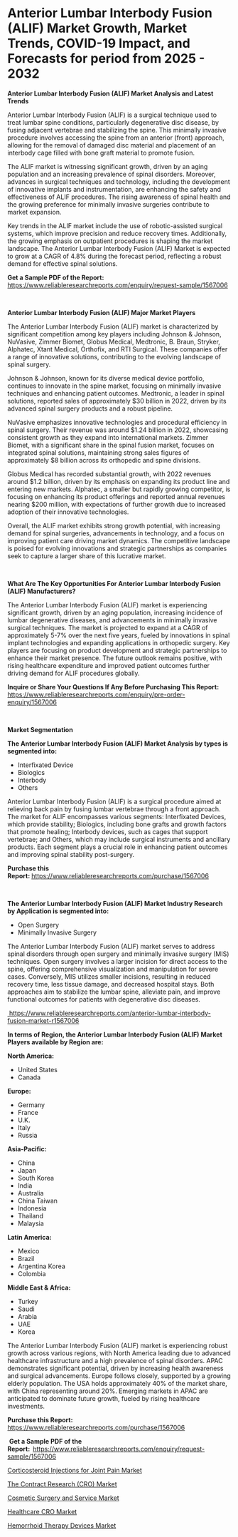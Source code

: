 <p><h1>Anterior Lumbar Interbody Fusion (ALIF) Market Growth, Market Trends, COVID-19 Impact, and Forecasts for period from 2025 - 2032</h1></p><p><strong>Anterior Lumbar Interbody Fusion (ALIF) Market Analysis and Latest Trends</strong></p>
<p><p>Anterior Lumbar Interbody Fusion (ALIF) is a surgical technique used to treat lumbar spine conditions, particularly degenerative disc disease, by fusing adjacent vertebrae and stabilizing the spine. This minimally invasive procedure involves accessing the spine from an anterior (front) approach, allowing for the removal of damaged disc material and placement of an interbody cage filled with bone graft material to promote fusion.</p><p>The ALIF market is witnessing significant growth, driven by an aging population and an increasing prevalence of spinal disorders. Moreover, advances in surgical techniques and technology, including the development of innovative implants and instrumentation, are enhancing the safety and effectiveness of ALIF procedures. The rising awareness of spinal health and the growing preference for minimally invasive surgeries contribute to market expansion.</p><p>Key trends in the ALIF market include the use of robotic-assisted surgical systems, which improve precision and reduce recovery times. Additionally, the growing emphasis on outpatient procedures is shaping the market landscape. The Anterior Lumbar Interbody Fusion (ALIF) Market is expected to grow at a CAGR of 4.8% during the forecast period, reflecting a robust demand for effective spinal solutions.</p></p>
<p><strong>Get a Sample PDF of the Report:&nbsp;</strong> <a href="https://www.reliableresearchreports.com/enquiry/request-sample/1567006?utm_campaign=120&utm_medium=2&utm_source=Github&utm_content=ia&utm_term=22032025&utm_id=anterior-lumbar-interbody-fusion-alif">https://www.reliableresearchreports.com/enquiry/request-sample/1567006</a></p>
<p>&nbsp;</p>
<p><strong>Anterior Lumbar Interbody Fusion (ALIF) Major Market Players</strong></p>
<p><p>The Anterior Lumbar Interbody Fusion (ALIF) market is characterized by significant competition among key players including Johnson & Johnson, NuVasive, Zimmer Biomet, Globus Medical, Medtronic, B. Braun, Stryker, Alphatec, Xtant Medical, Orthofix, and RTI Surgical. These companies offer a range of innovative solutions, contributing to the evolving landscape of spinal surgery.</p><p>Johnson & Johnson, known for its diverse medical device portfolio, continues to innovate in the spine market, focusing on minimally invasive techniques and enhancing patient outcomes. Medtronic, a leader in spinal solutions, reported sales of approximately $30 billion in 2022, driven by its advanced spinal surgery products and a robust pipeline.</p><p>NuVasive emphasizes innovative technologies and procedural efficiency in spinal surgery. Their revenue was around $1.24 billion in 2022, showcasing consistent growth as they expand into international markets. Zimmer Biomet, with a significant share in the spinal fusion market, focuses on integrated spinal solutions, maintaining strong sales figures of approximately $8 billion across its orthopedic and spine divisions.</p><p>Globus Medical has recorded substantial growth, with 2022 revenues around $1.2 billion, driven by its emphasis on expanding its product line and entering new markets. Alphatec, a smaller but rapidly growing competitor, is focusing on enhancing its product offerings and reported annual revenues nearing $200 million, with expectations of further growth due to increased adoption of their innovative technologies.</p><p>Overall, the ALIF market exhibits strong growth potential, with increasing demand for spinal surgeries, advancements in technology, and a focus on improving patient care driving market dynamics. The competitive landscape is poised for evolving innovations and strategic partnerships as companies seek to capture a larger share of this lucrative market.</p></p>
<p>&nbsp;</p>
<p><strong>What Are The Key Opportunities For Anterior Lumbar Interbody Fusion (ALIF) Manufacturers?</strong></p>
<p><p>The Anterior Lumbar Interbody Fusion (ALIF) market is experiencing significant growth, driven by an aging population, increasing incidence of lumbar degenerative diseases, and advancements in minimally invasive surgical techniques. The market is projected to expand at a CAGR of approximately 5-7% over the next five years, fueled by innovations in spinal implant technologies and expanding applications in orthopedic surgery. Key players are focusing on product development and strategic partnerships to enhance their market presence. The future outlook remains positive, with rising healthcare expenditure and improved patient outcomes further driving demand for ALIF procedures globally.</p></p>
<p><strong>Inquire or Share Your Questions If Any Before Purchasing This Report:</strong> <a href="https://www.reliableresearchreports.com/enquiry/pre-order-enquiry/1567006?utm_campaign=120&utm_medium=2&utm_source=Github&utm_content=ia&utm_term=22032025&utm_id=anterior-lumbar-interbody-fusion-alif">https://www.reliableresearchreports.com/enquiry/pre-order-enquiry/1567006</a></p>
<p>&nbsp;</p>
<p><strong>Market Segmentation</strong></p>
<p><strong>The Anterior Lumbar Interbody Fusion (ALIF) Market Analysis by types is segmented into:</strong></p>
<p><ul><li>Interfixated Device</li><li>Biologics</li><li>Interbody</li><li>Others</li></ul></p>
<p><p>Anterior Lumbar Interbody Fusion (ALIF) is a surgical procedure aimed at relieving back pain by fusing lumbar vertebrae through a front approach. The market for ALIF encompasses various segments: Interfixated Devices, which provide stability; Biologics, including bone grafts and growth factors that promote healing; Interbody devices, such as cages that support vertebrae; and Others, which may include surgical instruments and ancillary products. Each segment plays a crucial role in enhancing patient outcomes and improving spinal stability post-surgery.</p></p>
<p><strong>Purchase this Report:&nbsp;</strong><a href="https://www.reliableresearchreports.com/purchase/1567006?utm_campaign=120&utm_medium=2&utm_source=Github&utm_content=ia&utm_term=22032025&utm_id=anterior-lumbar-interbody-fusion-alif">https://www.reliableresearchreports.com/purchase/1567006</a></p>
<p>&nbsp;</p>
<p><strong>The Anterior Lumbar Interbody Fusion (ALIF) Market Industry Research by Application is segmented into:</strong></p>
<p><ul><li>Open Surgery</li><li>Minimally Invasive Surgery</li></ul></p>
<p><p>The Anterior Lumbar Interbody Fusion (ALIF) market serves to address spinal disorders through open surgery and minimally invasive surgery (MIS) techniques. Open surgery involves a larger incision for direct access to the spine, offering comprehensive visualization and manipulation for severe cases. Conversely, MIS utilizes smaller incisions, resulting in reduced recovery time, less tissue damage, and decreased hospital stays. Both approaches aim to stabilize the lumbar spine, alleviate pain, and improve functional outcomes for patients with degenerative disc diseases.</p></p>
<p><a href="https://www.reliableresearchreports.com/anterior-lumbar-interbody-fusion-market-r1567006?utm_campaign=120&utm_medium=2&utm_source=Github&utm_content=ia&utm_term=22032025&utm_id=anterior-lumbar-interbody-fusion-alif">&nbsp;https://www.reliableresearchreports.com/anterior-lumbar-interbody-fusion-market-r1567006</a></p>
<p><strong>In terms of Region, the Anterior Lumbar Interbody Fusion (ALIF) Market Players available by Region are:</strong></p>
<p>
    <p> <strong> North America: </strong>
        <ul>
            <li>United States</li>
            <li>Canada</li>
        </ul>
        </p> 
    <p> <strong> Europe: </strong>
        <ul>
            <li>Germany</li>
            <li>France</li>
            <li>U.K.</li>
            <li>Italy</li>
            <li>Russia</li>
        </ul>
        </p> 
    <p> <strong> Asia-Pacific: </strong>
        <ul>
            <li>China</li>
            <li>Japan</li>
            <li>South Korea</li>
            <li>India</li>
            <li>Australia</li>
            <li>China Taiwan</li>
            <li>Indonesia</li>
            <li>Thailand</li>
            <li>Malaysia</li>
        </ul>
        </p> 
    <p> <strong> Latin America: </strong>
        <ul>
            <li>Mexico</li>
            <li>Brazil</li>
            <li>Argentina Korea</li>
            <li>Colombia</li>
        </ul>
        </p> 
    <p> <strong> Middle East & Africa: </strong>
        <ul>
            <li>Turkey</li>
            <li>Saudi</li>
            <li>Arabia</li>
            <li>UAE</li>
            <li>Korea</li>
        </ul>
    </p>
    </p>
<p><p>The Anterior Lumbar Interbody Fusion (ALIF) market is experiencing robust growth across various regions, with North America leading due to advanced healthcare infrastructure and a high prevalence of spinal disorders. APAC demonstrates significant potential, driven by increasing health awareness and surgical advancements. Europe follows closely, supported by a growing elderly population. The USA holds approximately 40% of the market share, with China representing around 20%. Emerging markets in APAC are anticipated to dominate future growth, fueled by rising healthcare investments.</p></p>
<p><strong>Purchase this Report: </strong><a href="https://www.reliableresearchreports.com/purchase/1567006?utm_campaign=120&utm_medium=2&utm_source=Github&utm_content=ia&utm_term=22032025&utm_id=anterior-lumbar-interbody-fusion-alif">https://www.reliableresearchreports.com/purchase/1567006</a></p>
<p>&nbsp;<strong>Get a Sample PDF of the Report:&nbsp;&nbsp;</strong><a href="https://www.reliableresearchreports.com/enquiry/request-sample/1567006?utm_campaign=120&utm_medium=2&utm_source=Github&utm_content=ia&utm_term=22032025&utm_id=anterior-lumbar-interbody-fusion-alif">https://www.reliableresearchreports.com/enquiry/request-sample/1567006</a></p>
<p><strong></strong></p>
<p><p><a href="https://github.com/rembaentin6f/Market-Research-Report-List-1/blob/main/corticosteroid-injections-for-joint-pain-market.md?utm_campaign=120&utm_medium=2&utm_source=Github&utm_content=ia&utm_term=22032025&utm_id=anterior-lumbar-interbody-fusion-alif">Corticosteroid Injections for Joint Pain Market</a></p><p><a href="https://github.com/molayrabeta/Market-Research-Report-List-1/blob/main/the-contract-research-cro-market.md?utm_campaign=120&utm_medium=2&utm_source=Github&utm_content=ia&utm_term=22032025&utm_id=anterior-lumbar-interbody-fusion-alif">The Contract Research (CRO) Market</a></p><p><a href="https://github.com/koopalujale2/Market-Research-Report-List-1/blob/main/cosmetic-surgery-and-service-market.md?utm_campaign=120&utm_medium=2&utm_source=Github&utm_content=ia&utm_term=22032025&utm_id=anterior-lumbar-interbody-fusion-alif">Cosmetic Surgery and Service Market</a></p><p><a href="https://github.com/dukawashviro/Market-Research-Report-List-1/blob/main/healthcare-cro-market.md?utm_campaign=120&utm_medium=2&utm_source=Github&utm_content=ia&utm_term=22032025&utm_id=anterior-lumbar-interbody-fusion-alif">Healthcare CRO Market</a></p><p><a href="https://github.com/timayuethem/Market-Research-Report-List-1/blob/main/hemorrhoid-therapy-devices-market.md?utm_campaign=120&utm_medium=2&utm_source=Github&utm_content=ia&utm_term=22032025&utm_id=anterior-lumbar-interbody-fusion-alif">Hemorrhoid Therapy Devices Market</a></p></p>
